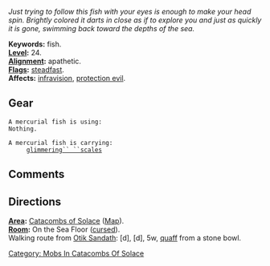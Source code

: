 *Just trying to follow this fish with your eyes is enough to make your
head spin. Brightly colored it darts in close as if to explore you and
just as quickly it is gone, swimming back toward the depths of the sea.*

**Keywords:** fish.  
**[Level](Level.md "wikilink"):** 24.  
**[Alignment](Alignment.md "wikilink"):** apathetic.  
**[Flags](:Category:_Mob_Types.md "wikilink"):**
[steadfast](Sentinel_Mobs.md "wikilink").  
**Affects:** [infravision](Infravision.md "wikilink"), [protection
evil](Protection_Evil.md "wikilink").  

## Gear

`A mercurial fish is using:`  
`Nothing.`

`A mercurial fish is carrying:`  
`     `[`glimmering`` ``scales`](Glimmering_Scales.md "wikilink")

## Comments

## Directions

**[Area](:Category:_Areas.md "wikilink"):** [Catacombs of
Solace](:Category:_Catacombs_Of_Solace.md "wikilink")
([Map](Catacombs_Of_Solace_Map.md "wikilink")).  
**[Room](:Category:_Rooms.md "wikilink"):** On the Sea Floor
([cursed](Cursed_Rooms.md "wikilink")).  
Walking route from [Otik Sandath](Otik_Sandath.md "wikilink"): \[d\],
\[d\], 5w, [quaff](Quaff.md "wikilink") from a stone bowl.

[Category: Mobs In Catacombs Of
Solace](Category:_Mobs_In_Catacombs_Of_Solace "wikilink")
